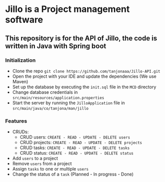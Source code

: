 # Jillo is a Project management software  

## This repository is for the API of Jillo, the code is written in Java with Spring boot

### Initialization
- Clone the repo `git clone https://github.com/tanjonaaa/Jillo-API.git`
- Open the project with your IDE and update the dependencies (We use Maven)
- Set up the database by executing the `init.sql` file in the `MCD` directory
- Change database credentials in `src/main/resources/application.properties`
- Start the server by running the `JilloApplication` file in `src/main/java/co/tanjona/man/jillo`

### Features
- CRUDs:
  - CRUD users: `CREATE - READ - UPDATE - DELETE users`
  - CRUD projects: `CREATE - READ - UPDATE - DELETE projects`
  - CRUD tasks: `CREATE - READ - UPDATE - DELETE tasks`
  - CRUD status: `CREATE - READ - UPDATE - DELETE status`
- Add `users` to a project
- Remove `users` from a project
- Assign `tasks` to one or multiple `users` 
- Change the status of a `task` (Planned - In progress - Done)

